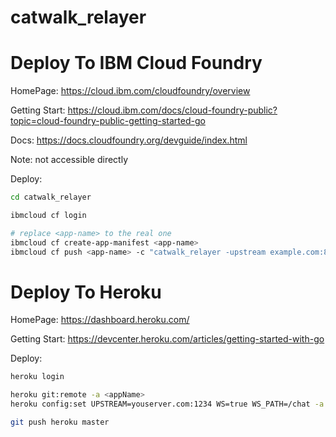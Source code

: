 catwalk_relayer
===============

# Deploy To IBM Cloud Foundry

HomePage: https://cloud.ibm.com/cloudfoundry/overview

Getting Start: https://cloud.ibm.com/docs/cloud-foundry-public?topic=cloud-foundry-public-getting-started-go

Docs: https://docs.cloudfoundry.org/devguide/index.html

Note: not accessible directly

Deploy:
```bash
cd catwalk_relayer

ibmcloud cf login

# replace <app-name> to the real one
ibmcloud cf create-app-manifest <app-name>
ibmcloud cf push <app-name> -c "catwalk_relayer -upstream example.com:80 -ws true"
```

# Deploy To Heroku

HomePage: https://dashboard.heroku.com/

Getting Start: https://devcenter.heroku.com/articles/getting-started-with-go

Deploy:
```bash
heroku login

heroku git:remote -a <appName>
heroku config:set UPSTREAM=youserver.com:1234 WS=true WS_PATH=/chat -a <appName>

git push heroku master
```
